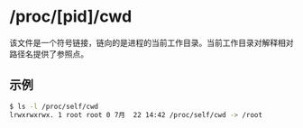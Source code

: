 # /proc/[pid]/cwd

该文件是一个符号链接，链向的是进程的当前工作目录。当前工作目录对解释相对路径名提供了参照点。

## 示例

```sh
$ ls -l /proc/self/cwd
lrwxrwxrwx. 1 root root 0 7月  22 14:42 /proc/self/cwd -> /root
```